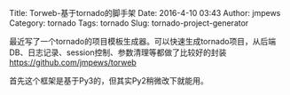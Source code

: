 Title: Torweb-基于tornado的脚手架
Date: 2016-4-10 03:43
Author: jmpews
Category: tornado
Tags: tornado
Slug: tornado-project-generator

最近写了一个tornado的项目模板生成器。可以快速生成tornado项目，从后端DB、日志记录、session控制、参数清理等都做了比较好的封装 https://github.com/jmpews/torweb

首先这个框架是基于Py3的，但其实Py2稍微改下就能用。


